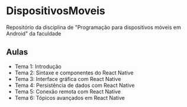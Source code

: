 # DispositivosMoveis
Repositório da disciplina de "Programação para dispositivos móveis em Android" da faculdade

## Aulas
- Tema 1: Introdução
- Tema 2: Sintaxe e componentes do React Native
- Tema 3: Interface gráfica com React Native
- Tema 4: Persistência de dados com React Native
- Tema 5: Conexão remota com React Native
- Tema 6: Tópicos avançados em React Native
